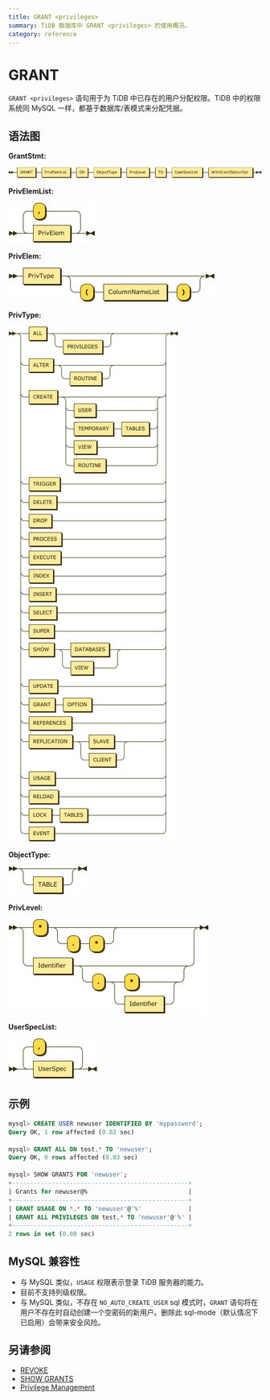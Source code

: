 ```yaml
---
title: GRANT <privileges>
summary: TiDB 数据库中 GRANT <privileges> 的使用概况。
category: reference
---
```


# GRANT <privileges>

`GRANT <privileges>` 语句用于为 TiDB 中已存在的用户分配权限。TiDB 中的权限系统同 MySQL 一样，都基于数据库/表模式来分配凭据。

## 语法图

**GrantStmt:**

![GrantStmt](/media/sqlgram/GrantStmt.png)

**PrivElemList:**

![PrivElemList](/media/sqlgram/PrivElemList.png)

**PrivElem:**

![PrivElem](/media/sqlgram/PrivElem.png)

**PrivType:**

![PrivType](/media/sqlgram/PrivType.png)

**ObjectType:**

![ObjectType](/media/sqlgram/ObjectType.png)

**PrivLevel:**

![PrivLevel](/media/sqlgram/PrivLevel.png)

**UserSpecList:**

![UserSpecList](/media/sqlgram/UserSpecList.png)

## 示例

```sql
mysql> CREATE USER newuser IDENTIFIED BY 'mypassword';
Query OK, 1 row affected (0.02 sec)

mysql> GRANT ALL ON test.* TO 'newuser';
Query OK, 0 rows affected (0.03 sec)

mysql> SHOW GRANTS FOR 'newuser';
+-------------------------------------------------+
| Grants for newuser@%                            |
+-------------------------------------------------+
| GRANT USAGE ON *.* TO 'newuser'@'%'             |
| GRANT ALL PRIVILEGES ON test.* TO 'newuser'@'%' |
+-------------------------------------------------+
2 rows in set (0.00 sec)
```

## MySQL 兼容性

* 与 MySQL 类似，`USAGE` 权限表示登录 TiDB 服务器的能力。
* 目前不支持列级权限。
* 与 MySQL 类似，不存在 `NO_AUTO_CREATE_USER` sql 模式时，`GRANT` 语句将在用户不存在时自动创建一个空密码的新用户。删除此 sql-mode（默认情况下已启用）会带来安全风险。

## 另请参阅

* [REVOKE <privileges>](dev/reference/sql/statements/revoke-privileges.md)
* [SHOW GRANTS](dev/reference/sql/statements/show-grants.md)
* [Privilege Management](dev/reference/security/privilege-system.md)

